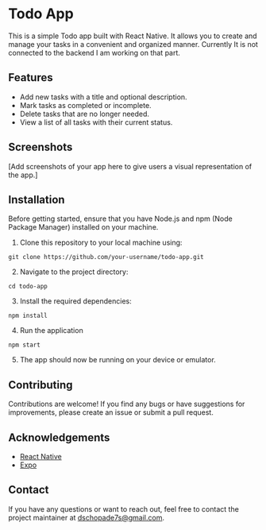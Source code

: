 # Todo App

This is a simple Todo app built with React Native. It allows you to create and manage your tasks in a convenient and organized manner. Currently It is not connected to the backend I am working on that part.

## Features

- Add new tasks with a title and optional description.
- Mark tasks as completed or incomplete.
- Delete tasks that are no longer needed.
- View a list of all tasks with their current status.

## Screenshots

[Add screenshots of your app here to give users a visual representation of the app.]

## Installation

Before getting started, ensure that you have Node.js and npm (Node Package Manager) installed on your machine.

1. Clone this repository to your local machine using:
```
git clone https://github.com/your-username/todo-app.git
```

2. Navigate to the project directory:

```
cd todo-app

```

3. Install the required dependencies:

```
npm install

```
4. Run the application 
```
npm start

```

5. The app should now be running on your device or emulator.

## Contributing

Contributions are welcome! If you find any bugs or have suggestions for improvements, please create an issue or submit a pull request.


## Acknowledgements

- [React Native](https://reactnative.dev/)
- [Expo](https://expo.dev/)


## Contact

If you have any questions or want to reach out, feel free to contact the project maintainer at [dschopade7s@gmail.com](mailto:dschopade7s@gmail.com).
